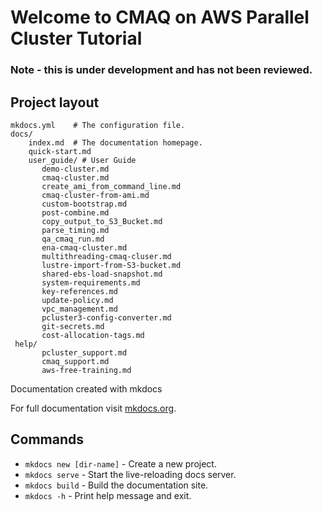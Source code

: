 # Welcome to CMAQ on AWS Parallel Cluster Tutorial 

### Note - this is under development and has not been reviewed.

## Project layout

    mkdocs.yml    # The configuration file.
    docs/
        index.md  # The documentation homepage.
        quick-start.md
        user_guide/ # User Guide
           demo-cluster.md
           cmaq-cluster.md
           create_ami_from_command_line.md
           cmaq-cluster-from-ami.md
           custom-bootstrap.md
           post-combine.md
           copy_output_to_S3_Bucket.md
           parse_timing.md
           qa_cmaq_run.md
           ena-cmaq-cluster.md
           multithreading-cmaq-cluser.md
           lustre-import-from-S3-bucket.md
           shared-ebs-load-snapshot.md
           system-requirements.md
           key-references.md
           update-policy.md
           vpc_management.md 
           pcluster3-config-converter.md
           git-secrets.md
           cost-allocation-tags.md
     help/
           pcluster_support.md
           cmaq_support.md 
           aws-free-training.md

Documentation created with mkdocs

For full documentation visit [mkdocs.org](https://www.mkdocs.org).

## Commands

* `mkdocs new [dir-name]` - Create a new project.
* `mkdocs serve` - Start the live-reloading docs server.
* `mkdocs build` - Build the documentation site.
* `mkdocs -h` - Print help message and exit.

